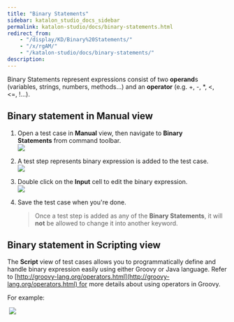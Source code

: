 ```yaml
---
title: "Binary Statements" 
sidebar: katalon_studio_docs_sidebar
permalink: katalon-studio/docs/binary-statements.html 
redirect_from:
    - "/display/KD/Binary%20Statements/"
    - "/x/rgAM/"
    - "/katalon-studio/docs/binary-statements/"
description: 
---
```

Binary Statements represent expressions consist of two **operand**s (variables, strings, numbers, methods...) and an **operator** (e.g. +, -, *, <, <=, !...).

Binary statement in Manual view
-------------------------------

1.  Open a test case in **Manual** view, then navigate to **Binary Statements** from command toolbar.  
    ![](../../images/katalon-studio/docs/binary-statements/image2017-6-30-203A433A7.png)  
      
    
2.  A test step represents binary expression is added to the test case.  
    ![](../../images/katalon-studio/docs/binary-statements/image2017-2-10-133A463A52.png)  
      
    
3.  Double click on the **Input** cell to edit the binary expression.  
    ![](../../images/katalon-studio/docs/binary-statements/image2017-2-10-143A03A33.png)  
      
    
4.  Save the test case when you're done.
    
    > Once a test step is added as any of the **Binary Statements**, it will **not** be allowed to change it into another keyword.
    

Binary statement in Scripting view
----------------------------------

The **Script** view of test cases allows you to programmatically define and handle binary expression easily using either Groovy or Java language. Refer to [http://groovy-lang.org/operators.html](http://groovy-lang.org/operators.html) for more details about using operators in Groovy.

For example:

 ![](../../images/katalon-studio/docs/binary-statements/11.png)